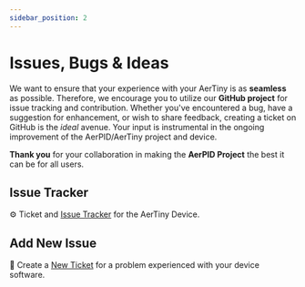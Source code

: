 ```yaml
---
sidebar_position: 2
---
```


# Issues, Bugs & Ideas

We want to ensure that your experience with your AerTiny is as **seamless** as possible. Therefore, we encourage you to utilize our **GitHub project** for issue tracking and contribution. Whether you've encountered a bug, have a suggestion for enhancement, or wish to share feedback, creating a ticket on GitHub is the *ideal* avenue. Your input is instrumental in the ongoing improvement of the AerPID/AerTiny project and device.

**Thank you** for your collaboration in making the **AerPID Project** the best it can be for all users.

<div style={{height: '1px', borderBottom: '1px dotted teal', width: '64%', margin: 'auto'}}></div>

## Issue Tracker
:gear: Ticket and [Issue Tracker](https://github.com/Aerify-Digital/AerPID3/issues) for the AerTiny Device.

## Add New Issue
🎫 Create a [New Ticket](https://github.com/Aerify-Digital/AerPID3/issues/new) for a problem experienced with your device software.